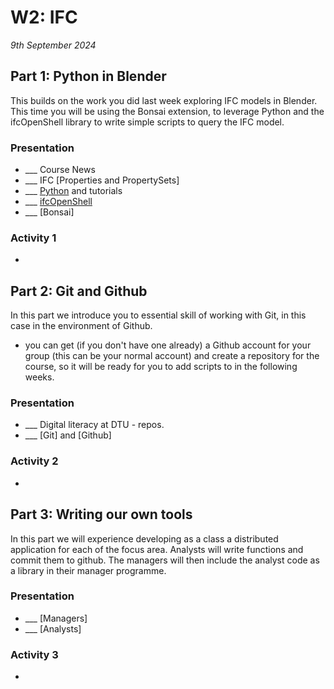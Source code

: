 # W2: IFC

*9th September 2024*

## Part 1: Python in Blender
This builds on the work you did last week exploring IFC models in Blender. This time you will be using the Bonsai extension, to leverage Python and the ifcOpenShell library  to write simple scripts to query the IFC model.

### Presentation
* ___ Course News
* ___ IFC [Properties and PropertySets]
* ___ [Python](/Concepts/Python) and tutorials
* ___ [ifcOpenShell](/Concepts/IfcOpenShell)
* ___ [Bonsai]

### Activity 1
- [](/Activities/BlenderScriptIntro)

## Part 2: Git and Github
In this part we introduce you to essential skill of working with Git, in this case in the environment of Github.
* you can get (if you don't have one already) a Github account for your group (this can be your normal account) and create a repository for the course, so it will be ready for you to add scripts to in the following weeks.
### Presentation 
* ___ Digital literacy at DTU - repos.
* ___ [Git] and [Github]

### Activity 2
- [](/Activities/GitIntro)

## Part 3: Writing our own tools
In this part we will experience developing as a class a distributed application for each of the focus area. Analysts will write functions and commit them to github. The managers will then include the analyst code as a library in their manager programme.
### Presentation
* ___ [Managers]
* ___ [Analysts]

### Activity 3
- [](/Activities/SystemEnvScriptIntro)
